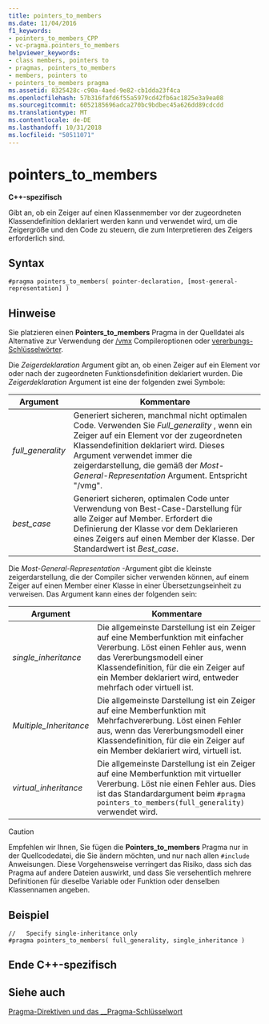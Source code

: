 ```yaml
---
title: pointers_to_members
ms.date: 11/04/2016
f1_keywords:
- pointers_to_members_CPP
- vc-pragma.pointers_to_members
helpviewer_keywords:
- class members, pointers to
- pragmas, pointers_to_members
- members, pointers to
- pointers_to_members pragma
ms.assetid: 8325428c-c90a-4aed-9e82-cb1dda23f4ca
ms.openlocfilehash: 57b316fafd6f55a5979cd42fb6ac1825e3a9ea08
ms.sourcegitcommit: 6052185696adca270bc9bdbec45a626dd89cdcdd
ms.translationtype: MT
ms.contentlocale: de-DE
ms.lasthandoff: 10/31/2018
ms.locfileid: "50511071"
---
```

# <a name="pointerstomembers"></a>pointers_to_members

**C++-spezifisch**

Gibt an, ob ein Zeiger auf einen Klassenmember vor der zugeordneten Klassendefinition deklariert werden kann und verwendet wird, um die Zeigergröße und den Code zu steuern, die zum Interpretieren des Zeigers erforderlich sind.

## <a name="syntax"></a>Syntax

```
#pragma pointers_to_members( pointer-declaration, [most-general-representation] )
```

## <a name="remarks"></a>Hinweise

Sie platzieren einen **Pointers_to_members** Pragma in der Quelldatei als Alternative zur Verwendung der [/vmx](../build/reference/vmb-vmg-representation-method.md) Compileroptionen oder [vererbungs-Schlüsselwörter](../cpp/inheritance-keywords.md).

Die *Zeigerdeklaration* Argument gibt an, ob einen Zeiger auf ein Element vor oder nach der zugeordneten Funktionsdefinition deklariert wurden. Die *Zeigerdeklaration* Argument ist eine der folgenden zwei Symbole:

|Argument|Kommentare|
|--------------|--------------|
|*full_generality*|Generiert sicheren, manchmal nicht optimalen Code. Verwenden Sie *Full_generality* , wenn ein Zeiger auf ein Element vor der zugeordneten Klassendefinition deklariert wird. Dieses Argument verwendet immer die zeigerdarstellung, die gemäß der *Most-General-Representation* Argument. Entspricht "/vmg".|
|*best_case*|Generiert sicheren, optimalen Code unter Verwendung von Best-Case-Darstellung für alle Zeiger auf Member. Erfordert die Definierung der Klasse vor dem Deklarieren eines Zeigers auf einen Member der Klasse. Der Standardwert ist *Best_case*.|

Die *Most-General-Representation* -Argument gibt die kleinste zeigerdarstellung, die der Compiler sicher verwenden können, auf einem Zeiger auf einen Member einer Klasse in einer Übersetzungseinheit zu verweisen. Das Argument kann eines der folgenden sein:

|Argument|Kommentare|
|--------------|--------------|
|*single_inheritance*|Die allgemeinste Darstellung ist ein Zeiger auf eine Memberfunktion mit einfacher Vererbung. Löst einen Fehler aus, wenn das Vererbungsmodell einer Klassendefinition, für die ein Zeiger auf ein Member deklariert wird, entweder mehrfach oder virtuell ist.|
|*Multiple_Inheritance*|Die allgemeinste Darstellung ist ein Zeiger auf eine Memberfunktion mit Mehrfachvererbung. Löst einen Fehler aus, wenn das Vererbungsmodell einer Klassendefinition, für die ein Zeiger auf ein Member deklariert wird, virtuell ist.|
|*virtual_inheritance*|Die allgemeinste Darstellung ist ein Zeiger auf eine Memberfunktion mit virtueller Vererbung. Löst nie einen Fehler aus. Dies ist das Standardargument beim `#pragma pointers_to_members(full_generality)` verwendet wird.|

> [!CAUTION]
> Empfehlen wir Ihnen, Sie fügen die **Pointers_to_members** Pragma nur in der Quellcodedatei, die Sie ändern möchten, und nur nach allen `#include` Anweisungen. Diese Vorgehensweise verringert das Risiko, dass sich das Pragma auf andere Dateien auswirkt, und dass Sie versehentlich mehrere Definitionen für dieselbe Variable oder Funktion oder denselben Klassennamen angeben.

## <a name="example"></a>Beispiel

```
//   Specify single-inheritance only
#pragma pointers_to_members( full_generality, single_inheritance )
```

## <a name="end-c-specific"></a>Ende C++-spezifisch

## <a name="see-also"></a>Siehe auch

[Pragma-Direktiven und das __Pragma-Schlüsselwort](../preprocessor/pragma-directives-and-the-pragma-keyword.md)